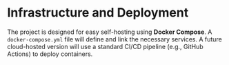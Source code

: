 # Infrastructure and Deployment

The project is designed for easy self-hosting using **Docker Compose**. A `docker-compose.yml` file will define and link the necessary services. A future cloud-hosted version will use a standard CI/CD pipeline (e.g., GitHub Actions) to deploy containers.
